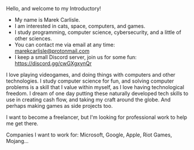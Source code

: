 Hello, and welcome to my Introductory!

- My name is Marek Carlisle.
- I am interested in cats, space, computers, and games. 
- I study programming, computer science, cybersecurity, and a little of other sciences.
- You can contact me via email at any time: marekcarlisle@protonmail.com
- I keep a small Discord server, join us for some fun: https://discord.gg/cwGXgxynQr

I love playing videogames, and doing things with computers and other technologies. I study computer science for fun, and solving computer problems is a skill that I value within myself, as I love having technological freedom. I dream of one day putting these naturally developed tech skills to use in creating cash flow, and taking my craft around the globe. And perhaps making games as side projects too.

I want to become a freelancer, but I'm looking for professional work to help me get there.

Companies I want to work for: Microsoft, Google, Apple, Riot Games, Mojang...


<!---
Note from GitHub: 
Marek-MC/Marek-MC is a ✨ special ✨ repository because its `README.md` (this file) appears on your GitHub profile.
You can click the Preview link to take a look at your changes.
--->
